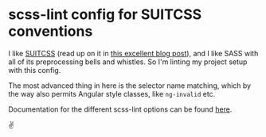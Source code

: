 # scss-lint config for SUITCSS conventions

I like [SUITCSS](https://github.com/suitcss) (read up on it in [this excellent blog post](https://medium.com/@fat/mediums-css-is-actually-pretty-fucking-good-b8e2a6c78b06)), and I like SASS with all of its preprocessing bells and whistles. So I'm linting my project setup with this config.

The most advanced thing in here is the selector name matching, which by the way also permits Angular style classes, like `ng-invalid` etc.

Documentation for the different scss-lint options can be found [here](https://github.com/causes/scss-lint/blob/master/lib/scss_lint/linter/README.md).

:v: